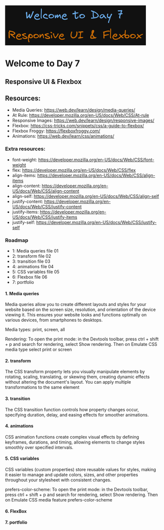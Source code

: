 ![image info](./welcome-day-07.png)

# Welcome to Day 7

## **Responsive UI & Flexbox**

## Resources:

- Media Queries: https://web.dev/learn/design/media-queries/
- At Rule: https://developer.mozilla.org/en-US/docs/Web/CSS/At-rule
- Responsive Images: https://web.dev/learn/design/responsive-images/
- Flexbox: https://css-tricks.com/snippets/css/a-guide-to-flexbox/
- Flexbox Froggy: https://flexboxfroggy.com/
- Animations: https://web.dev/learn/css/animations/

### Extra resources:

- font-weight: https://developer.mozilla.org/en-US/docs/Web/CSS/font-weight
- flex: https://developer.mozilla.org/en-US/docs/Web/CSS/flex
- align-items: https://developer.mozilla.org/en-US/docs/Web/CSS/align-items
- align-content: https://developer.mozilla.org/en-US/docs/Web/CSS/align-content
- align-self: https://developer.mozilla.org/en-US/docs/Web/CSS/align-self
- justify-content: https://developer.mozilla.org/en-US/docs/Web/CSS/justify-content
- justify-items: https://developer.mozilla.org/en-US/docs/Web/CSS/justify-items
- justify-self: https://developer.mozilla.org/en-US/docs/Web/CSS/justify-self

### Roadmap

- 1: Media queries file 01
- 2: transform file 02
- 3: transition file 03
- 4: animations file 04
- 5: CSS variables file 05
- 6: Flexbox file 06
- 7: portfolio

#### 1. Media queries

Media queries allow you to create different layouts and styles for your website based on the screen size, resolution, and orientation of the device viewing it. This ensures your website looks and functions optimally on various devices, from smartphones to desktops.

Media types: print, screen, all

Rendering: To open the print mode: in the Devtools toolbar, press ctrl + shift + p and search for rendering, select Show rendering. Then on Emulate CSS media type select print or screen

#### 2. transform

The CSS transform property lets you visually manipulate elements by rotating, scaling, translating, or skewing them, creating dynamic effects without altering the document's layout.
You can apply multiple transformations to the same element

#### 3. transition

The CSS transition function controls how property changes occur, specifying duration, delay, and easing effects for smoother animations.

#### 4. animations

CSS animation functions create complex visual effects by defining keyframes, durations, and timing, allowing elements to change styles smoothly over specified intervals.

#### 5. CSS variables

CSS variables (custom properties) store reusable values for styles, making it easier to manage and update colors, sizes, and other properties throughout your stylesheet with consistent changes.

prefers-color-scheme: To open the print mode: in the Devtools toolbar, press ctrl + shift + p and search for rendering, select Show rendering. Then on Emulate CSS media feature prefers-color-scheme

#### 6. FlexBox

#### 7. portfolio
